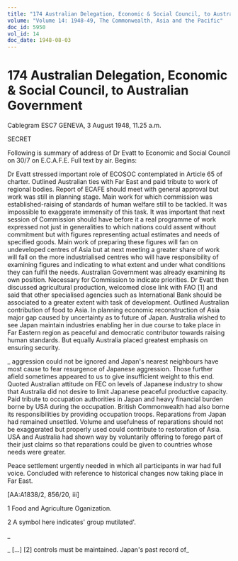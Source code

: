 ```yaml
---
title: "174 Australian Delegation, Economic & Social Council, to Australian Government"
volume: "Volume 14: 1948-49, The Commonwealth, Asia and the Pacific"
doc_id: 5950
vol_id: 14
doc_date: 1948-08-03
---
```


# 174 Australian Delegation, Economic & Social Council, to Australian Government

Cablegram ESC7 GENEVA, 3 August 1948, 11.25 a.m.

SECRET

Following is summary of address of Dr Evatt to Economic and Social Council on 30/7 on E.C.A.F.E. Full text by air. Begins:

Dr Evatt stressed important role of ECOSOC contemplated in Article 65 of charter. Outlined Australian ties with Far East and paid tribute to work of regional bodies. Report of ECAFE should meet with general approval but work was still in planning stage. Main work for which commission was established-raising of standards of human welfare still to be tackled. It was impossible to exaggerate immensity of this task. It was important that next session of Commission should have before it a real programme of work expressed not just in generalities to which nations could assent without commitment but with figures representing actual estimates and needs of specified goods. Main work of preparing these figures will fan on undeveloped centres of Asia but at next meeting a greater share of work will fall on the more industrialised centres who will have responsibility of examining figures and indicating to what extent and under what conditions they can fulfil the needs. Australian Government was already examining its own position. Necessary for Commission to indicate priorities. Dr Evatt then discussed agricultural production, welcomed close link with FAO [1] and said that other specialised agencies such as International Bank should be associated to a greater extent with task of development. Outlined Australian contribution of food to Asia. In planning economic reconstruction of Asia major gap caused by uncertainty as to future of Japan. Australia wished to see Japan maintain industries enabling her in due course to take place in Far Eastern region as peaceful and democratic contributor towards raising human standards. But equally Australia placed greatest emphasis on ensuring security.

_ aggression could not be ignored and Japan's nearest neighbours have most cause to fear resurgence of Japanese aggression. Those further afield sometimes appeared to us to give insufficient weight to this end. Quoted Australian attitude on FEC on levels of Japanese industry to show that Australia did not desire to limit Japanese peaceful productive capacity. Paid tribute to occupation authorities in Japan and heavy financial burden borne by USA during the occupation. British Commonwealth had also borne its responsibilities by providing occupation troops. Reparations from Japan had remained unsettled. Volume and usefulness of reparations should not be exaggerated but properly used could contribute to restoration of Asia. USA and Australia had shown way by voluntarily offering to forego part of their just claims so that reparations could be given to countries whose needs were greater.

Peace settlement urgently needed in which all participants in war had full voice. Concluded with reference to historical changes now taking place in Far East.

[AA:A1838/2, 856/20, iii]

1 Food and Agriculture Oganization.

2 A symbol here indicates' group mutilated'.

_

_ [...] [2] controls must be maintained. Japan's past record of_
